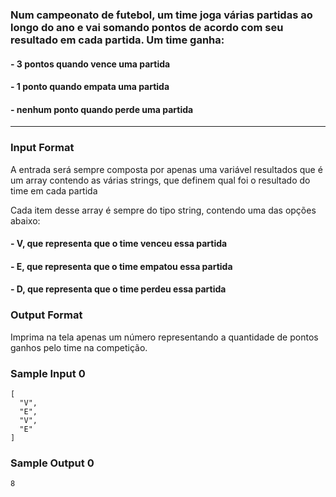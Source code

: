 ### Num campeonato de futebol, um time joga várias partidas ao longo do ano e vai somando pontos de acordo com seu resultado em cada partida. Um time ganha:

#### - 3 pontos quando vence uma partida
#### - 1 ponto quando empata uma partida
#### - nenhum ponto quando perde uma partida
----------------------------

### Input Format

A entrada será sempre composta por apenas uma variável resultados que é um array contendo as várias strings, que definem qual foi o resultado do time em cada partida

Cada item desse array é sempre do tipo string, contendo uma das opções abaixo:

#### - V, que representa que o time venceu essa partida
#### - E, que representa que o time empatou essa partida
#### - D, que representa que o time perdeu essa partida

### Output Format

Imprima na tela apenas um número representando a quantidade de pontos ganhos pelo time na competição.

### Sample Input 0
```
[
  "V",
  "E",
  "V",
  "E"
]
```
### Sample Output 0
```
8
```